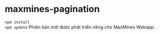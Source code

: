 # maxmines-pagination
```npm install```  
```npm update```
Phiên bản mới được phát triển riêng cho MaxMines Webapp.
